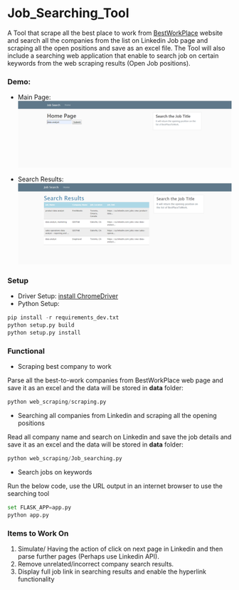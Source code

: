 # Job_Searching_Tool
A Tool that scrape all the best place to work from [BestWorkPlace](https://www.greatplacetowork.ca/en/best-workplaces/best-workplaces-in-canada-2019-1000-employees) website and search all the companies from the list on Linkedin Job page and scraping all the open positions and save as an excel file. The Tool will also include a searching web application that enable to search job on certain keywords from the web scraping results (Open Job positions).


### Demo:
* Main Page:
![image](pic/main_page.PNG)

* Search Results:
![image](pic/search_results_sample.PNG)

### Setup
* Driver Setup:
[install ChromeDriver](http://chromedriver.chromium.org/) 
* Python Setup:

```python
pip install -r requirements_dev.txt
python setup.py build
python setup.py install
```

### Functional
* Scraping best company to work

 Parse all the best-to-work companies from BestWorkPlace web page and save it as an excel and the data will be stored in **data** folder:
```python
python web_scraping/scraping.py
```
* Searching all companies from Linkedin and scraping all the opening positions

Read all company name and search on Linkedin and save the job details and save it as an excel and the data will be stored in **data** folder:
```python
python web_scraping/Job_searching.py
```

* Search jobs on keywords

Run the below code, use the URL output in an internet browser to use the searching tool
```python
set FLASK_APP=app.py
python app.py
``` 

### Items to Work On

1. Simulate/ Having the action of click on next page in Linkedin and then parse further pages (Perhaps use Linkedin API).
2. Remove unrelated/incorrect company search results.
3. Display full job link in searching results and enable the hyperlink functionality
